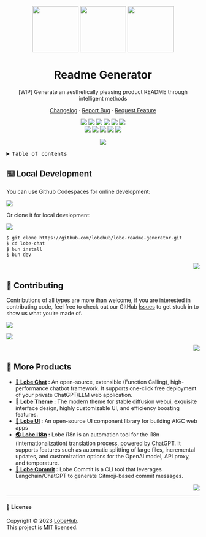<a name="readme-top"></a>

<div align="center">

<img height="120" src="https://registry.npmmirror.com/@lobehub/assets-logo/1.0.0/files/assets/logo-3d.webp">
<img height="120" src="https://gw.alipayobjects.com/zos/kitchen/qJ3l3EPsdW/split.svg">
<img height="120" src="https://registry.npmmirror.com/@lobehub/assets-emoji/1.3.0/files/assets/memo.webp">

<h1 align="center">Readme Generator</h1>

\[WIP] Generate an aesthetically pleasing product README through intelligent methods

[Changelog](./CHANGELOG.md) · [Report Bug][github-issues-link] · [Request Feature][github-issues-link]

[![][github-release-shield]][github-release-link]
[![][vecel-shield]][vecel-link]
[![][discord-shield]][discord-link]
[![][github-releasedate-shield]][github-releasedate-link]
[![][github-action-test-shield]][github-action-test-link]
[![][github-action-release-shield]][github-action-release-link]<br/>
[![][github-contributors-shield]][github-contributors-link]
[![][github-forks-shield]][github-forks-link]
[![][github-stars-shield]][github-stars-link]
[![][github-issues-shield]][github-issues-link]
[![][github-license-shield]][github-license-link]

![](https://raw.githubusercontent.com/andreasbm/readme/master/assets/lines/rainbow.png)

</div>

<details>
<summary><kbd>Table of contents</kbd></summary>

#### TOC

- [⌨️ Local Development](#️-local-development)
- [🤝 Contributing](#-contributing)
- [🔗 More Products](#-more-products)

####

</details>

## ⌨️ Local Development

You can use Github Codespaces for online development:

[![][codespaces-shield]][codespaces-link]

Or clone it for local development:

[![][bun-shield]][bun-link]

```bash
$ git clone https://github.com/lobehub/lobe-readme-generator.git
$ cd lobe-chat
$ bun install
$ bun dev
```

<div align="right">

[![][back-to-top]](#readme-top)

</div>

## 🤝 Contributing

Contributions of all types are more than welcome, if you are interested in contributing code, feel free to check out our GitHub [Issues][github-issues-link] to get stuck in to show us what you’re made of.

[![][pr-welcome-shield]][pr-welcome-link]

[![][github-contrib-shield]][github-contrib-link]

<div align="right">

[![][back-to-top]](#readme-top)

</div>

## 🔗 More Products

- **[🤖 Lobe Chat][lobe-chat] :** An open-source, extensible (Function Calling), high-performance chatbot framework. It supports one-click free deployment of your private ChatGPT/LLM web application.
- **[🤯 Lobe Theme][lobe-theme] :** The modern theme for stable diffusion webui, exquisite interface design, highly customizable UI, and efficiency boosting features.
- **[🍭 Lobe UI][lobe-ui] :** An open-source UI component library for building AIGC web apps
- **[🌏 Lobe i18n][lobe-i18n] :** Lobe i18n is an automation tool for the i18n (internationalization) translation process, powered by ChatGPT. It supports features such as automatic splitting of large files, incremental updates, and customization options for the OpenAI model, API proxy, and temperature.
- **[💌 Lobe Commit][lobe-commit] :** Lobe Commit is a CLI tool that leverages Langchain/ChatGPT to generate Gitmoji-based commit messages.

<div align="right">

[![][back-to-top]](#readme-top)

</div>

---

#### 📝 License

Copyright © 2023 [LobeHub][profile-link]. <br />
This project is [MIT](./LICENSE) licensed.

<!-- LINK GROUP -->

[back-to-top]: https://img.shields.io/badge/-BACK_TO_TOP-151515?style=flat-square
[bun-link]: https://bun.sh
[bun-shield]: https://img.shields.io/badge/-speedup%20with%20bun-black?logo=bun&style=for-the-badge
[codespaces-link]: https://codespaces.new/lobehub/lobe-readme-generator
[codespaces-shield]: https://github.com/codespaces/badge.svg
[discord-link]: https://discord.gg/AYFPHvv2jT
[discord-shield]: https://img.shields.io/discord/1127171173982154893?color=5865F2&label=discord&labelColor=black&logo=discord&logoColor=white&style=flat-square
[github-action-release-link]: https://github.com/actions/workflows/lobehub/lobe-readme-generator/release.yml
[github-action-release-shield]: https://img.shields.io/github/actions/workflow/status/lobehub/lobe-readme-generator/release.yml?label=release&labelColor=black&logo=githubactions&logoColor=white&style=flat-square
[github-action-test-link]: https://github.com/actions/workflows/lobehub/lobe-readme-generator/test.yml
[github-action-test-shield]: https://img.shields.io/github/actions/workflow/status/lobehub/lobe-readme-generator/test.yml?label=test&labelColor=black&logo=githubactions&logoColor=white&style=flat-square
[github-contrib-link]: https://github.com/lobehub/lobe-readme-generator/graphs/contributors
[github-contrib-shield]: https://contrib.rocks/image?repo=lobehub%2Flobe-readme-generator
[github-contributors-link]: https://github.com/lobehub/lobe-readme-generator/graphs/contributors
[github-contributors-shield]: https://img.shields.io/github/contributors/lobehub/lobe-readme-generator?color=c4f042&labelColor=black&style=flat-square
[github-forks-link]: https://github.com/lobehub/lobe-readme-generator/network/members
[github-forks-shield]: https://img.shields.io/github/forks/lobehub/lobe-readme-generator?color=8ae8ff&labelColor=black&style=flat-square
[github-issues-link]: https://github.com/lobehub/lobe-readme-generator/issues
[github-issues-shield]: https://img.shields.io/github/issues/lobehub/lobe-readme-generator?color=ff80eb&labelColor=black&style=flat-square
[github-license-link]: https://github.com/lobehub/lobe-readme-generator/blob/main/LICENSE
[github-license-shield]: https://img.shields.io/github/license/lobehub/lobe-readme-generator?color=white&labelColor=black&style=flat-square
[github-release-link]: https://github.com/lobehub/lobe-readme-generator/releases
[github-release-shield]: https://img.shields.io/github/v/release/lobehub/lobe-readme-generator?logo=github&color=369eff&labelColor=black&style=flat-square
[github-releasedate-link]: https://github.com/lobehub/lobe-readme-generator/releases
[github-releasedate-shield]: https://img.shields.io/github/release-date/lobehub/lobe-readme-generator?labelColor=black&style=flat-square
[github-stars-link]: https://github.com/lobehub/lobe-readme-generator/network/stargazers
[github-stars-shield]: https://img.shields.io/github/stars/lobehub/lobe-readme-generator?color=ffcb47&labelColor=black&style=flat-square
[lobe-chat]: https://github.com/lobehub/lobe-chat
[lobe-commit]: https://github.com/lobehub/lobe-commit/tree/master/packages/lobe-commit
[lobe-i18n]: https://github.com/lobehub/lobe-commit/tree/master/packages/lobe-i18n
[lobe-theme]: https://github.com/lobehub/sd-webui-lobe-theme
[lobe-ui]: https://github.com/lobehub/lobe-ui
[pr-welcome-link]: https://github.com/lobehub/lobe-chat/pulls
[pr-welcome-shield]: https://img.shields.io/badge/🤯_pr_welcome-%E2%86%92-ffcb47?labelColor=black&style=for-the-badge
[profile-link]: https://github.com/lobehub
[vecel-link]: https://lobe-readme-generator.vercel.app
[vecel-shield]: https://img.shields.io/website?down_message=offline&label=vecel&labelColor=black&logo=vercel&style=flat-square&up_message=online&url=https%3A%2F%2Flobe-readme-generator.vercel.app
